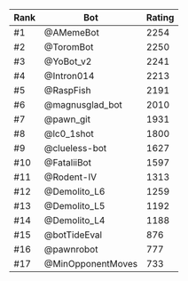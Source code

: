 Rank|Bot|Rating
---|---|---
#1|@AMemeBot|2254
#2|@ToromBot|2250
#3|@YoBot_v2|2241
#4|@Intron014|2213
#5|@RaspFish|2191
#6|@magnusglad_bot|2010
#7|@pawn_git|1931
#8|@lc0_1shot|1800
#9|@clueless-bot|1627
#10|@FataliiBot|1597
#11|@Rodent-IV|1313
#12|@Demolito_L6|1259
#13|@Demolito_L5|1192
#14|@Demolito_L4|1188
#15|@botTideEval|876
#16|@pawnrobot|777
#17|@MinOpponentMoves|733

